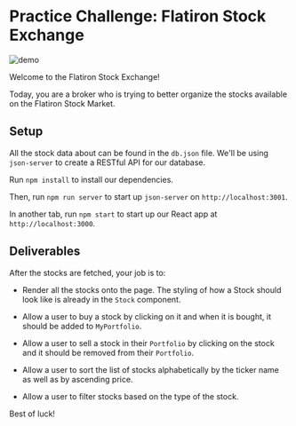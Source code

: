 # Practice Challenge: Flatiron Stock Exchange

![demo](https://raw.githubusercontent.com/learn-co-curriculum/react-hooks-practice-stocks/master/stocks.gif)

Welcome to the Flatiron Stock Exchange!

Today, you are a broker who is trying to better organize the stocks available on
the Flatiron Stock Market.

## Setup

All the stock data about can be found in the `db.json` file. We'll
be using `json-server` to create a RESTful API for our database.

Run `npm install` to install our dependencies.

Then, run `npm run server` to start up `json-server` on `http://localhost:3001`.

In another tab, run `npm start` to start up our React app at `http://localhost:3000`.

## Deliverables

After the stocks are fetched, your job is to:

- Render all the stocks onto the page. The styling of how a Stock should look
  like is already in the `Stock` component.

- Allow a user to buy a stock by clicking on it and when it is bought, it should
  be added to `MyPortfolio`.

- Allow a user to sell a stock in their `Portfolio` by clicking on the stock and
  it should be removed from their `Portfolio`.

- Allow a user to sort the list of stocks alphabetically by the ticker name as
  well as by ascending price.

- Allow a user to filter stocks based on the type of the stock.

Best of luck!
